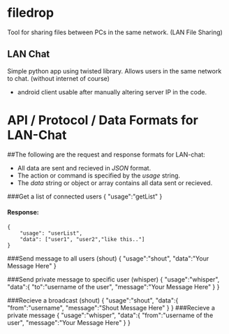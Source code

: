filedrop
========

Tool for sharing files between PCs in the same network. (LAN File Sharing)

LAN Chat
--------
Simple python app using twisted library.
Allows users in the same network to chat. (without internet of course)

+ android client usable after manually altering server IP in the code.

API / Protocol / Data Formats for LAN-Chat 
==========================================

##The following are the request and response formats for LAN-chat:
+ All data are sent and recieved in *JSON* format.
+ The action or command is specified by the *usage* string.
+ The *data* string or object or array contains all data sent or recieved.

###Get a list of connected users
    {
        "usage":"getList"
    }

#### Response:
    {
        "usage": "userList",
        "data": ["user1", "user2","like this.."]
    } 

###Send message to all users (shout)
    {
        "usage":"shout",
        "data":"Your Message Here"
    }
    
###Send private message to specific user (whisper)
    {
        "usage":"whisper",
        "data":{
                    "to":"username of the user",
                    "message":"Your Message Here"
               }
    }


###Recieve a broadcast (shout)
    {
        "usage":"shout",
        "data":{
                    "from":"username",
                    "message":"Shout Message Here"
               }
    }
###Recieve a private message
    {
        "usage":"whisper",
        "data":{
                "from":"username of the user",
                "message":"Your Message Here"
               }
    }        
